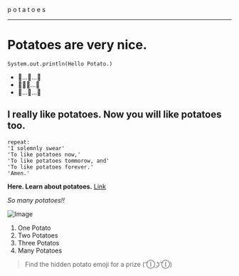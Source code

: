 p o t a t o e s

---


# Potatoes are very nice.
`System.out.println(Hello Potato.)`
* 🥔...🥔...🥔
* 🥔🥔🥔...🥔
* 🥔...🥔...🥔

## I really like potatoes. Now you will like potatoes too.

```
repeat:
'I solemnly swear'
'To like potatoes now,'
'To like potatoes tommorow, and'
'To like potatoes forever.'
'Amen.'
```

**Here. Learn about potatoes.** [Link](https://www.mainepotatoes.com/all-about-potatoes/)

*So many potatoes!!*

![Image](https://imagesvc.meredithcorp.io/v3/mm/image?url=https%3A%2F%2Fstatic.onecms.io%2Fwp-content%2Fuploads%2Fsites%2F43%2F2021%2F02%2F25%2FGettyImages-1224918845-2000.jpg)


1. One Potato
2. Two Potatoes
3. Three Potatos
4. Many Potatoes

> Find the hidden potato emoji for a prize ( ͡Ⓘ ͜ʖ ͡Ⓘ)
